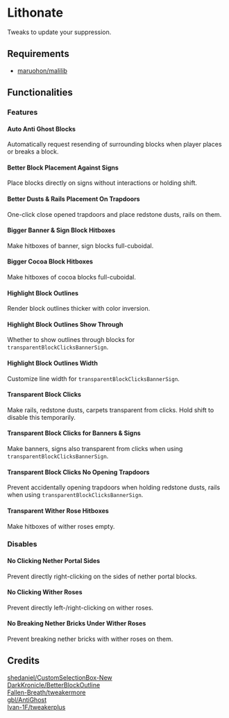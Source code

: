 # Lithonate

Tweaks to update your suppression.

## Requirements

- [maruohon/malilib](https://github.com/maruohon/malilib)

## Functionalities

### Features

#### Auto Anti Ghost Blocks

Automatically request resending of surrounding blocks when player places or breaks a block.

#### Better Block Placement Against Signs

Place blocks directly on signs without interactions or holding shift.

#### Better Dusts & Rails Placement On Trapdoors

One-click close opened trapdoors and place redstone dusts, rails on them.

#### Bigger Banner & Sign Block Hitboxes

Make hitboxes of banner, sign blocks full-cuboidal.

#### Bigger Cocoa Block Hitboxes

Make hitboxes of cocoa blocks full-cuboidal.

#### Highlight Block Outlines

Render block outlines thicker with color inversion.

#### Highlight Block Outlines Show Through

Whether to show outlines through blocks for `transparentBlockClicksBannerSign`.

#### Highlight Block Outlines Width

Customize line width for `transparentBlockClicksBannerSign`.

#### Transparent Block Clicks

Make rails, redstone dusts, carpets transparent from clicks. Hold shift to disable this temporarily.

#### Transparent Block Clicks for Banners & Signs

Make banners, signs also transparent from clicks when using `transparentBlockClicksBannerSign`.

#### Transparent Block Clicks No Opening Trapdoors

Prevent accidentally opening trapdoors when holding redstone dusts, rails when using `transparentBlockClicksBannerSign`.

#### Transparent Wither Rose Hitboxes

Make hitboxes of wither roses empty.

### Disables

#### No Clicking Nether Portal Sides

Prevent directly right-clicking on the sides of nether portal blocks.

#### No Clicking Wither Roses

Prevent directly left-/right-clicking on wither roses.

#### No Breaking Nether Bricks Under Wither Roses

Prevent breaking nether bricks with wither roses on them.

## Credits

[shedaniel/CustomSelectionBox-New](https://github.com/shedaniel/CustomSelectionBox-New) <br>
[DarkKronicle/BetterBlockOutline](https://github.com/DarkKronicle/BetterBlockOutline) <br>
[Fallen-Breath/tweakermore](https://github.com/Fallen-Breath/tweakermore) <br>
[gbl/AntiGhost](https://github.com/gbl/AntiGhost) <br>
[Ivan-1F/tweakerplus](https://github.com/Ivan-1F/tweakerplus) <br>
